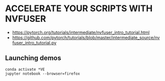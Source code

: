 # ACCELERATE YOUR SCRIPTS WITH NVFUSER
* https://pytorch.org/tutorials/intermediate/nvfuser_intro_tutorial.html
* https://github.com/pytorch/tutorials/blob/master/intermediate_source/nvfuser_intro_tutorial.py

## Launching demos
```
conda activate *VE
jupyter notebook --browser=firefox
```


